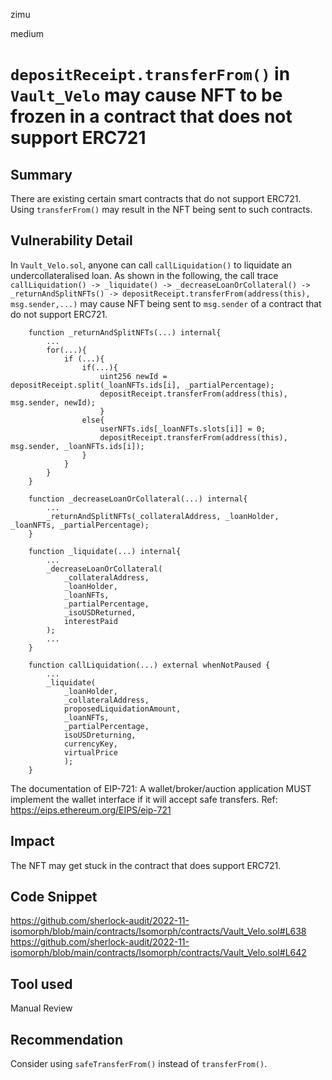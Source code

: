 zimu

medium

# `depositReceipt.transferFrom()` in `Vault_Velo` may cause NFT to be frozen in a contract that does not support ERC721

## Summary
There are existing certain smart contracts that do not support ERC721. Using `transferFrom()` may result in the NFT being sent to such contracts.

## Vulnerability Detail
In `Vault_Velo.sol`,  anyone can call `callLiquidation()` to liquidate an undercollateralised loan. As shown in the following, the call trace `callLiquidation() -> _liquidate() -> _decreaseLoanOrCollateral() -> _returnAndSplitNFTs() -> depositReceipt.transferFrom(address(this), msg.sender,...)` may cause NFT being sent to `msg.sender` of a contract that do not support ERC721.

```solidity
    function _returnAndSplitNFTs(...) internal{
        ...
        for(...){
            if (...){
                if(...){
                    uint256 newId = depositReceipt.split(_loanNFTs.ids[i], _partialPercentage);
                    depositReceipt.transferFrom(address(this), msg.sender, newId);
                    }
                else{
                    userNFTs.ids[_loanNFTs.slots[i]] = 0;
                    depositReceipt.transferFrom(address(this), msg.sender, _loanNFTs.ids[i]);
                } 
            }
        }
    }

    function _decreaseLoanOrCollateral(...) internal{
        ...
        _returnAndSplitNFTs(_collateralAddress, _loanHolder, _loanNFTs, _partialPercentage);
    }

    function _liquidate(...) internal{
        ...
        _decreaseLoanOrCollateral(
            _collateralAddress,
            _loanHolder,
            _loanNFTs,
            _partialPercentage,
            _isoUSDReturned,
            interestPaid
        );
        ...
    }

    function callLiquidation(...) external whenNotPaused {
        ...
        _liquidate(
            _loanHolder,
            _collateralAddress,
            proposedLiquidationAmount,
            _loanNFTs, 
            _partialPercentage,
            isoUSDreturning,
            currencyKey,
            virtualPrice
            );
    }
```

The documentation of EIP-721: A wallet/broker/auction application MUST implement the wallet interface if it will accept safe transfers. Ref: https://eips.ethereum.org/EIPS/eip-721

## Impact
The NFT may get stuck in the contract that does support ERC721.

## Code Snippet
https://github.com/sherlock-audit/2022-11-isomorph/blob/main/contracts/Isomorph/contracts/Vault_Velo.sol#L638
https://github.com/sherlock-audit/2022-11-isomorph/blob/main/contracts/Isomorph/contracts/Vault_Velo.sol#L642

## Tool used
Manual Review

## Recommendation
Consider using `safeTransferFrom()` instead of `transferFrom()`.